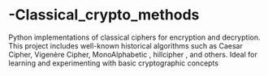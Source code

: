 # -Classical_crypto_methods
Python implementations of classical ciphers for encryption and decryption. This project includes well-known historical algorithms such as Caesar Cipher, Vigenère Cipher, MonoAlphabetic , hillcipher ,  and others. Ideal for learning and experimenting with basic cryptographic concepts
